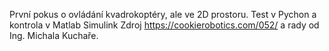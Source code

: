 První pokus o ovládání kvadrokoptéry, ale ve 2D prostoru. 
Test v Pychon a kontrola v Matlab Simulink
Zdroj https://cookierobotics.com/052/ a rady od Ing. Michala Kuchaře.
